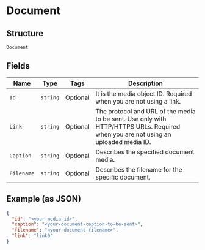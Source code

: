 
# Document

## Structure

`Document`

## Fields

| Name | Type | Tags | Description |
|  --- | --- | --- | --- |
| `Id` | `string` | Optional | It is the media object ID. Required when you are not using a link. |
| `Link` | `string` | Optional | The protocol and URL of the media to be sent. Use only with HTTP/HTTPS URLs. Required when you are not using an uploaded media ID. |
| `Caption` | `string` | Optional | Describes the specified document media. |
| `Filename` | `string` | Optional | Describes the filename for the specific document. |

## Example (as JSON)

```json
{
  "id": "<your-media-id>",
  "caption": "<your-document-caption-to-be-sent>",
  "filename": "<your-document-filename>",
  "link": "link0"
}
```

